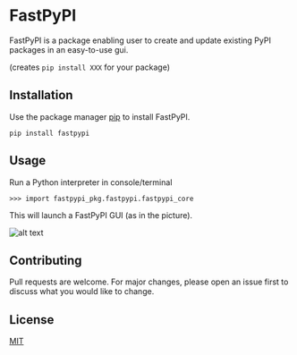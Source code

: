 # FastPyPI

FastPyPI is a package enabling user to create and update existing PyPI packages in an easy-to-use gui. 

(creates ```pip install XXX``` for your package)

## Installation

Use the package manager [pip](https://pip.pypa.io/en/stable/) to install FastPyPI.

```
pip install fastpypi
```

## Usage

Run a Python interpreter in console/terminal
```
>>> import fastpypi_pkg.fastpypi.fastpypi_core
```

This will launch a FastPyPI GUI (as in the picture).


![alt text](https://github.com/DovaX/fastpypi/blob/master/fastpypi_tool.png?raw=true)


## Contributing
Pull requests are welcome. For major changes, please open an issue first to discuss what you would like to change.

## License
[MIT](https://choosealicense.com/licenses/mit/)


